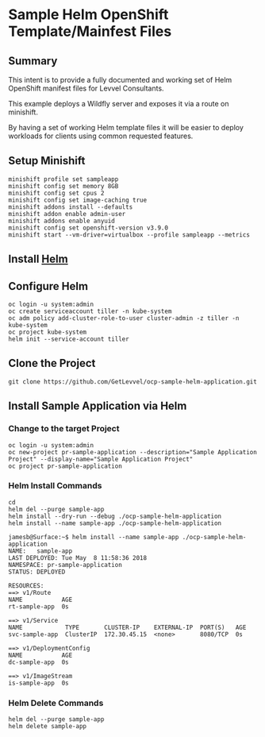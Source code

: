 # Sample Helm OpenShift Template/Mainfest Files

## Summary

This intent is to provide a fully documented and working set of Helm OpenShift manifest files for Levvel Consultants.

This example deploys a Wildfly server and exposes it via a route on minishift.

By having a set of working Helm template files it will be easier to deploy workloads for clients using common requested features.

## Setup Minishift

```
minishift profile set sampleapp
minishift config set memory 8GB
minishift config set cpus 2
minishift config set image-caching true
minishift addons install --defaults
minishift addon enable admin-user
minishift addons enable anyuid
minishift config set openshift-version v3.9.0
minishift start --vm-driver=virtualbox --profile sampleapp --metrics
```

## Install [Helm](https://docs.helm.sh/using_helm/)


## Configure Helm

```
oc login -u system:admin
oc create serviceaccount tiller -n kube-system
oc adm policy add-cluster-role-to-user cluster-admin -z tiller -n kube-system
oc project kube-system
helm init --service-account tiller
```

## Clone the Project

```
git clone https://github.com/GetLevvel/ocp-sample-helm-application.git
```

## Install Sample Application via Helm

### Change to the target Project

```
oc login -u system:admin
oc new-project pr-sample-application --description="Sample Application Project" --display-name="Sample Application Project"
oc project pr-sample-application
```

### Helm Install Commands

```
cd
helm del --purge sample-app
helm install --dry-run --debug ./ocp-sample-helm-application
helm install --name sample-app ./ocp-sample-helm-application
```

```
jamesb@Surface:~$ helm install --name sample-app ./ocp-sample-helm-application
NAME:   sample-app
LAST DEPLOYED: Tue May  8 11:58:36 2018
NAMESPACE: pr-sample-application
STATUS: DEPLOYED

RESOURCES:
==> v1/Route
NAME           AGE
rt-sample-app  0s

==> v1/Service
NAME            TYPE       CLUSTER-IP    EXTERNAL-IP  PORT(S)   AGE
svc-sample-app  ClusterIP  172.30.45.15  <none>       8080/TCP  0s

==> v1/DeploymentConfig
NAME           AGE
dc-sample-app  0s

==> v1/ImageStream
is-sample-app  0s
```

### Helm Delete Commands

```
helm del --purge sample-app
helm delete sample-app
```
